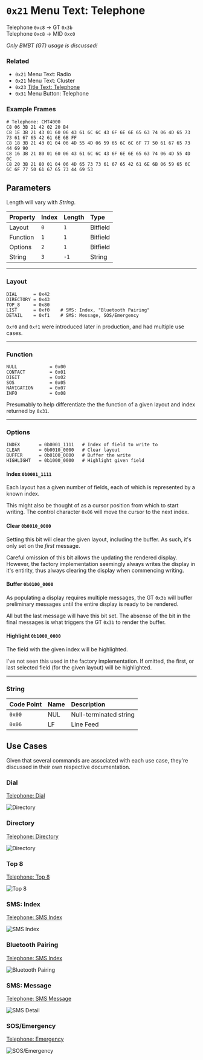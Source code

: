 # `0x21` Menu Text: Telephone

Telephone `0xc8` → GT `0x3b`  
Telephone `0xc8` → MID `0xc0`

*Only BMBT (GT) usage is discussed!*

### Related

- `0x21` Menu Text: Radio
- `0x21` Menu Text: Cluster
- `0x23` [Title Text: Telephone](23.md)
- `0x31` Menu Button: Telephone

### Example Frames
    
    # Telephone: CMT4000
    C8 06 3B 21 42 02 20 B4
    C8 1E 3B 21 43 01 60 06 43 61 6C 6C 43 6F 6E 6E 65 63 74 06 4D 65 73 73 61 67 65 42 61 6E 6B FF
    C8 18 3B 21 43 01 04 06 4D 55 4D 06 59 65 6C 6C 6F 77 50 61 67 65 73 44 69 90
    C8 16 3B 21 80 01 60 06 43 61 6C 6C 43 6F 6E 6E 65 63 74 06 4D 55 4D 0C
    C8 20 3B 21 80 01 04 06 4D 65 73 73 61 67 65 42 61 6E 6B 06 59 65 6C 6C 6F 77 50 61 67 65 73 44 69 53

<!--
    # MID (Telephone: ULF)
    C8 19 C0 21 40 00 60 06 20 20 44 49 41 4C 20 20 06 20 20 44 49 52 2E 20 20 00 61
    C8 19 C0 21 40 00 44 06 4E 4F 54 45 20 50 41 44 06 20 20 53 4F 53 20 20 20 00 3E
    C8 18 C0 21 40 00 08 06 20 20 20 20 20 20 20 20 06 AE AE 20 20 20 20 AD 00 D4
-->

## Parameters

Length will vary with *String*.

Property|Index|Length|Type
:-------|:----|:-----|:---
Layout|`0`|`1`|Bitfield
Function|`1`|`1`|Bitfield
Options|`2`|`1`|Bitfield
String|`3`|`-1`|String

---

### Layout
    
    DIAL      = 0x42
    DIRECTORY = 0x43
    TOP_8     = 0x80
    LIST      = 0xf0    # SMS: Index, "Bluetooth Pairing"
    DETAIL    = 0xf1    # SMS: Message, SOS/Emergency

`0xf0` and `0xf1` were introduced later in production, and had multiple use cases.

---

### Function
    
    NULL            = 0x00
    CONTACT         = 0x01
    DIGIT           = 0x02
    SOS             = 0x05
    NAVIGATION      = 0x07
    INFO            = 0x08

Presumably to help differentiate the the function of a given layout and index returned by `0x31`.

---

### Options

    INDEX       = 0b0001_1111   # Index of field to write to
    CLEAR       = 0b0010_0000   # Clear layout
    BUFFER      = 0b0100_0000   # Buffer the write
    HIGHLIGHT   = 0b1000_0000   # Highlight given field

#### Index `0b0001_1111`

Each layout has a given number of fields, each of which is represented by a known index.

This might also be thought of as a cursor position from which to start writing. The control character `0x06` will move the cursor to the next index.

#### Clear `0b0010_0000`

Setting this bit will clear the given layout, including the buffer. As such, it's only set on the *first* message.

Careful omission of this bit allows the updating the rendered display. However, the factory implementation seemingly always writes the display in it's entirity, thus always clearing the display when commencing writing.

#### Buffer `0b0100_0000`

As populating a display requires multiple messages, the GT `0x3b` will buffer preliminary messages until the entire display is ready to be rendered.

All but the last message will have this bit set. The absense of the bit in the final messages is what triggers the GT `0x3b` to render the buffer.

#### Highlight `0b1000_0000`

The field with the given index will be highlighted.

I've not seen this used in the factory implementation. If omitted, the first, or last selected field (for the given layout) will be highlighted.

---

### String

Code Point|Name|Description
:--|:--|:--
`0x00`|NUL|Null-terminated string
`0x06`|LF|Line Feed
    
## Use Cases

Given that several commands are associated with each use case, they're discussed in their own respective documentation.

### Dial

[Telephone: Dial](dial.md)

![Directory](21/42.JPG)

### Directory

[Telephone: Directory](directory.md)

![Directory](21/43.JPG)

### Top 8

[Telephone: Top 8](top_8.md)

![Top 8](21/80.JPG)

### SMS: Index

[Telephone: SMS Index](list.md)

![SMS Index](21/f0.jpeg)

### Bluetooth Pairing

[Telephone: SMS Index](list.md)

![Bluetooth Pairing](21/reference_pairing.jpg)

### SMS: Message

[Telephone: SMS Message](detail.md)

![SMS Detail](21/f1.jpeg)

### SOS/Emergency

[Telephone: Emergency](detail.md)

![SOS/Emergency](sms/sms_emergency.jpg)